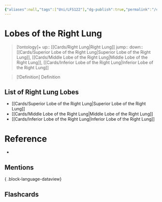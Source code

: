 ```yaml
---
{"aliases":null,"tags":["Uni/LFS122"],"dg-publish":true,"permalink":"/cards/lobes-of-the-right-lung/","dgPassFrontmatter":true}
---
```


# Lobes of the Right Lung

> [!ontology]+
> up:: [[Cards/Right Lung\|Right Lung]]
> jump:: 
> down:: [[Cards/Superior Lobe of the Right Lung\|Superior Lobe of the Right Lung]], [[Cards/Middle Lobe of the Right Lung\|Middle Lobe of the Right Lung]], [[Cards/Inferior Lobe of the Right Lung\|Inferior Lobe of the Right Lung]]

> [!Definition] Definition
> 

## List of Right Lung Lobes
- [[Cards/Superior Lobe of the Right Lung\|Superior Lobe of the Right Lung]]
- [[Cards/Middle Lobe of the Right Lung\|Middle Lobe of the Right Lung]]
- [[Cards/Inferior Lobe of the Right Lung\|Inferior Lobe of the Right Lung]]

# Reference
- 

## Mentions

{ .block-language-dataview}

## Flashcards
